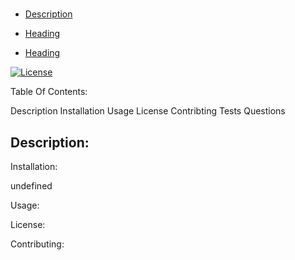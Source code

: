 
  # 
  

- [Description](#description)
  
- [Heading](#heading-1)
   
- [Heading](#heading-2)
 
   

[![License](https://poser.pugx.org/ali-irawan/xtra/license.svg)](https://poser.pugx.org/ali-irawan/xtra/license.svg)

Table Of Contents:

Description
Installation
Usage
License
Contribting
Tests
Questions

## Description: 



Installation: 

undefined

Usage: 



License: 



Contributing:




  